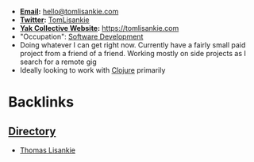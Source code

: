 - **[Email](<Email.md>):** hello@tomlisankie.com
- **[Twitter](<Twitter.md>):** [TomLisankie](https://twitter.com/TomLisankie)
- **[Yak Collective Website](<Yak Collective Website.md>):** https://tomlisankie.com
- "Occupation": [Software Development](<Software Development.md>)
- Doing whatever I can get right now. Currently have a fairly small paid project from a friend of a friend. Working mostly on side projects as I search for a remote gig
- Ideally looking to work with [Clojure](<Clojure.md>) primarily

# Backlinks
## [Directory](<Directory.md>)
- [Thomas Lisankie](<Thomas Lisankie.md>)

